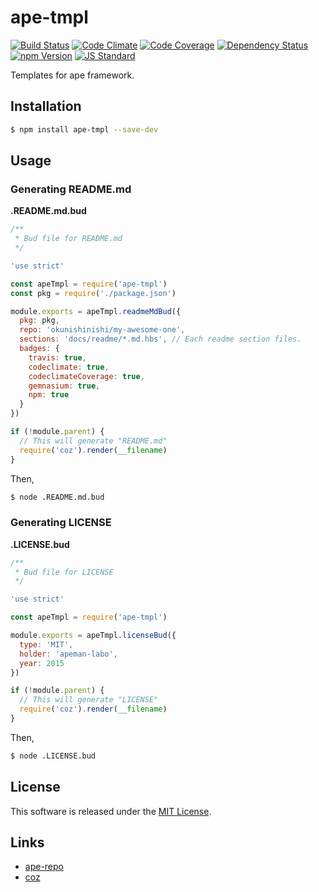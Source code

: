 ape-tmpl
==========

<!---
This file is generated by ape-tmpl. Do not update manually.
--->

<!-- Badge Start -->
<a name="badges"></a>

[![Build Status][bd_travis_shield_url]][bd_travis_url]
[![Code Climate][bd_codeclimate_shield_url]][bd_codeclimate_url]
[![Code Coverage][bd_codeclimate_coverage_shield_url]][bd_codeclimate_url]
[![Dependency Status][bd_gemnasium_shield_url]][bd_gemnasium_url]
[![npm Version][bd_npm_shield_url]][bd_npm_url]
[![JS Standard][bd_standard_shield_url]][bd_standard_url]

[bd_repo_url]: https://github.com/ape-repo/ape-tmpl
[bd_travis_url]: http://travis-ci.org/ape-repo/ape-tmpl
[bd_travis_shield_url]: http://img.shields.io/travis/ape-repo/ape-tmpl.svg?style=flat
[bd_travis_com_url]: http://travis-ci.com/ape-repo/ape-tmpl
[bd_travis_com_shield_url]: https://api.travis-ci.com/ape-repo/ape-tmpl.svg?token=
[bd_license_url]: https://github.com/ape-repo/ape-tmpl/blob/master/LICENSE
[bd_codeclimate_url]: http://codeclimate.com/github/ape-repo/ape-tmpl
[bd_codeclimate_shield_url]: http://img.shields.io/codeclimate/github/ape-repo/ape-tmpl.svg?style=flat
[bd_codeclimate_coverage_shield_url]: http://img.shields.io/codeclimate/coverage/github/ape-repo/ape-tmpl.svg?style=flat
[bd_gemnasium_url]: https://gemnasium.com/ape-repo/ape-tmpl
[bd_gemnasium_shield_url]: https://gemnasium.com/ape-repo/ape-tmpl.svg
[bd_npm_url]: http://www.npmjs.org/package/ape-tmpl
[bd_npm_shield_url]: http://img.shields.io/npm/v/ape-tmpl.svg?style=flat
[bd_standard_url]: http://standardjs.com/
[bd_standard_shield_url]: https://img.shields.io/badge/code%20style-standard-brightgreen.svg

<!-- Badge End -->


<!-- Description Start -->
<a name="description"></a>

Templates for ape framework.

<!-- Description End -->




<!-- Sections Start -->
<a name="sections"></a>

<!-- Section from "doc/guides/01.Installation.md.hbs" Start -->

<a name="section-doc-guides-01-installation-md"></a>
Installation
------------

```bash
$ npm install ape-tmpl --save-dev
```

<!-- Section from "doc/guides/01.Installation.md.hbs" End -->

<!-- Section from "doc/guides/02.Usage.md.hbs" Start -->

<a name="section-doc-guides-02-usage-md"></a>
Usage
-----

### Generating README.md

**.README.md.bud**

```javascript
/**
 * Bud file for README.md
 */

'use strict'

const apeTmpl = require('ape-tmpl')
const pkg = require('./package.json')

module.exports = apeTmpl.readmeMdBud({
  pkg: pkg,
  repo: 'okunishinishi/my-awesome-one',
  sections: 'docs/readme/*.md.hbs', // Each readme section files.
  badges: {
    travis: true,
    codeclimate: true,
    codeclimateCoverage: true,
    gemnasium: true,
    npm: true
  }
})

if (!module.parent) {
  // This will generate "README.md"
  require('coz').render(__filename)
}

```

Then,

```bash
$ node .README.md.bud
```


### Generating LICENSE

**.LICENSE.bud**

```javascript
/**
 * Bud file for LICENSE
 */

'use strict'

const apeTmpl = require('ape-tmpl')

module.exports = apeTmpl.licenseBud({
  type: 'MIT',
  holder: 'apeman-labo',
  year: 2015
})

if (!module.parent) {
  // This will generate "LICENSE"
  require('coz').render(__filename)
}
```

Then,

```bash
$ node .LICENSE.bud
```

<!-- Section from "doc/guides/02.Usage.md.hbs" End -->


<!-- Sections Start -->


<!-- LICENSE Start -->
<a name="license"></a>

License
-------
This software is released under the [MIT License](https://github.com/ape-repo/ape-tmpl/blob/master/LICENSE).

<!-- LICENSE End -->


<!-- Links Start -->
<a name="links"></a>

Links
------

+ [ape-repo](https://github.com/ape-repo)
+ [coz](https://github.com/coz-repo/coz)

<!-- Links End -->
